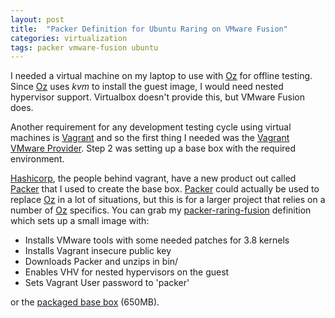 ```yaml
---
layout: post
title:  "Packer Definition for Ubuntu Raring on VMware Fusion"
categories: virtualization
tags: packer vmware-fusion ubuntu
---
```


I needed a virtual machine on my laptop to use with [Oz][oz] for offline
testing. Since [Oz][oz] uses *kvm* to install the guest image, I would need
nested hypervisor support. Virtualbox doesn't provide this, but VMware Fusion
does.

Another requirement for any development testing cycle using virtual machines is
[Vagrant][vagrant] and so the first thing I needed was the [Vagrant VMware
Provider][vagrant-vmware]. Step 2 was setting up a base box with the required
environment.

[Hashicorp][hashicorp], the people behind vagrant, have a new product out
called [Packer][packer] that I used to create the base box. [Packer][packer]
could actually be used to replace [Oz][oz] in a lot of situations, but this is
for a larger project that relies on a number of [Oz][oz] specifics. You can
grab my [packer-raring-fusion][packer-raring-fusion] definition which sets up
a small image with:

* Installs VMware tools with some needed patches for 3.8 kernels
* Installs Vagrant insecure public key
* Downloads Packer and unzips in bin/
* Enables VHV for nested hypervisors on the guest
* Sets Vagrant User password to 'packer'

or the [packaged base box][packer-raring-fusion-box] (650MB).

[oz]: https://github.com/clalancette/oz/wiki
[vagrant]: http://www.vagrantup.com/
[vagrant-vmware]: http://www.vagrantup.com/vmware
[hashicorp]: http://www.hashicorp.com/
[packer]: http://www.packer.io/
[packer-raring-fusion]: https://github.com/whiteley/packer-raring-fusion
[packer-raring-fusion-box]: https://mwhiteley-vagrant-boxes.s3.amazonaws.com/packer_vmware_vmware.box
